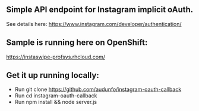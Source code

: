 ## Simple API endpoint for Instagram implicit oAuth. 
See details here: https://www.instagram.com/developer/authentication/

## Sample is running here on OpenShift: 
https://instaswipe-profsys.rhcloud.com/

## Get it up running locally: 
- Run git clone https://github.com/audunfo/instagram-oauth-callback
- Run cd instagram-oauth-callback
- Run npm install && node server.js


